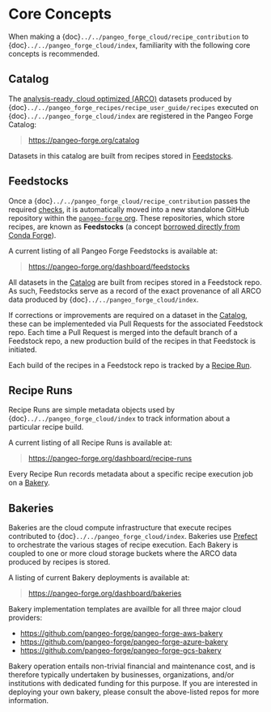 # Core Concepts

When making a {doc}`../../pangeo_forge_cloud/recipe_contribution` to {doc}`../../pangeo_forge_cloud/index`, familiarity with the following core concepts is recommended.

## Catalog

The [analysis-ready, cloud optimized (ARCO)](https://ieeexplore.ieee.org/abstract/document/9354557) datasets produced by {doc}`../../pangeo_forge_recipes/recipe_user_guide/recipes`  executed on {doc}`../../pangeo_forge_cloud/index` are registered in the Pangeo Forge Catalog:

> <https://pangeo-forge.org/catalog>

Datasets in this catalog are built from recipes stored in [Feedstocks](#feedstocks).

## Feedstocks

Once a {doc}`../../pangeo_forge_cloud/recipe_contribution` passes the required [checks](../pangeo_forge_cloud/recipe_contribution.md#pr-checks), it is automatically moved into a new standalone GitHub repository within the [`pangeo-forge` org](https://github.com/orgs/pangeo-forge/repositories). These repositories, which store recipes, are known as **Feedstocks** (a concept [borrowed directly from Conda Forge](https://conda-forge.org/feedstock-outputs/)).

A current listing of all Pangeo Forge Feedstocks is available at:

> <https://pangeo-forge.org/dashboard/feedstocks>

All datasets in the [Catalog](#catalog) are built from recipes stored in a Feedstock repo. As such, Feedstocks serve as a record of the exact provenance of all ARCO data produced by {doc}`../../pangeo_forge_cloud/index`.

If corrections or improvements are required on a dataset in the [Catalog](#catalog), these can be implementeded via Pull Requests for the associated Feedstock repo. Each time a Pull Request is merged into the default branch of a Feedstock repo, a new production build of the recipes in that Feedstock is initiated.

Each build of the recipes in a Feedstock repo is tracked by a [Recipe Run](#recipe-runs).

## Recipe Runs

Recipe Runs are simple metadata objects used by {doc}`../../pangeo_forge_cloud/index` to track information about a particular recipe build.

A current listing of all Recipe Runs is available at:

> <https://pangeo-forge.org/dashboard/recipe-runs>

Every Recipe Run records metadata about a specific recipe execution job on a [Bakery](#bakeries).

## Bakeries

Bakeries are the cloud compute infrastructure that execute recipes contributed to
{doc}`../../pangeo_forge_cloud/index`. Bakeries use [Prefect](https://prefect.io/) to orchestrate the various stages of recipe execution. Each Bakery is coupled to one or more cloud storage buckets where the ARCO data produced by recipes is stored.

A listing of current Bakery deployments is available at:

> <https://pangeo-forge.org/dashboard/bakeries>

Bakery implementation templates are availble for all three major cloud providers:

- <https://github.com/pangeo-forge/pangeo-forge-aws-bakery>
- <https://github.com/pangeo-forge/pangeo-forge-azure-bakery>
- <https://github.com/pangeo-forge/pangeo-forge-gcs-bakery>

Bakery operation entails non-trivial financial and maintenance cost, and is therefore typically undertaken by businesses, organizations, and/or institutions with dedicated funding for this purpose. If you are interested in deploying your own bakery, please consult the above-listed repos for more information.
